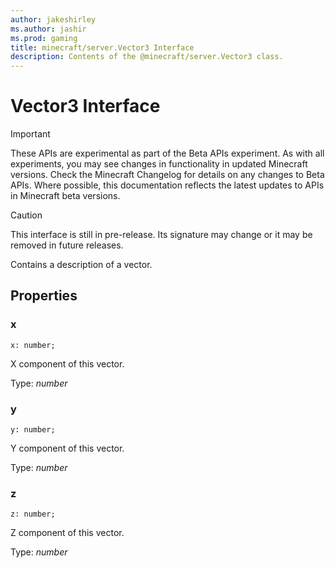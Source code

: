 ```yaml
---
author: jakeshirley
ms.author: jashir
ms.prod: gaming
title: minecraft/server.Vector3 Interface
description: Contents of the @minecraft/server.Vector3 class.
---
```

# Vector3 Interface
>[!IMPORTANT]
>These APIs are experimental as part of the Beta APIs experiment. As with all experiments, you may see changes in functionality in updated Minecraft versions. Check the Minecraft Changelog for details on any changes to Beta APIs. Where possible, this documentation reflects the latest updates to APIs in Minecraft beta versions.

> [!CAUTION]
> This interface is still in pre-release.  Its signature may change or it may be removed in future releases.

Contains a description of a vector.

## Properties

### **x**
`x: number;`

X component of this vector.

Type: *number*

### **y**
`y: number;`

Y component of this vector.

Type: *number*

### **z**
`z: number;`

Z component of this vector.

Type: *number*
